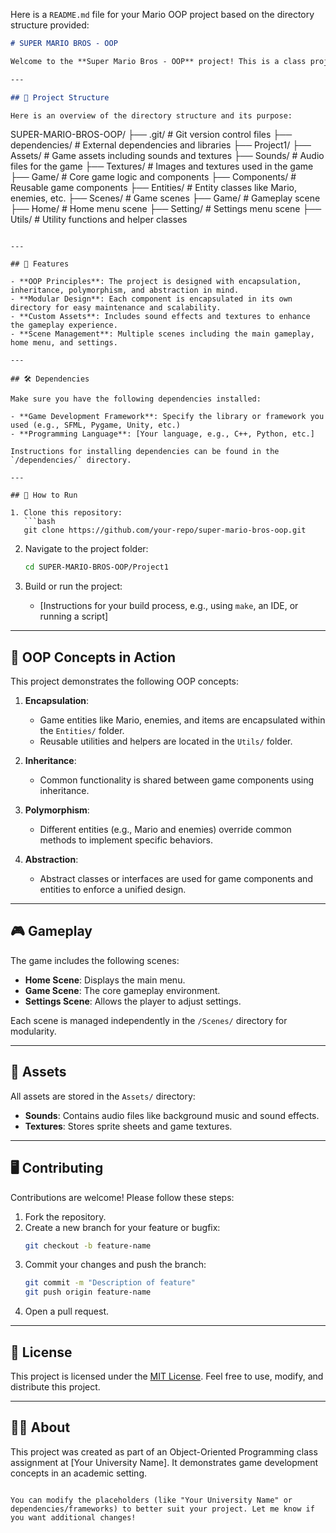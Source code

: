 Here is a `README.md` file for your Mario OOP project based on the directory structure provided:

```markdown
# SUPER MARIO BROS - OOP

Welcome to the **Super Mario Bros - OOP** project! This is a class project for demonstrating object-oriented programming (OOP) principles in the context of game development. The project implements a simplified version of the Mario game using a structured and modular design.

---

## 📂 Project Structure

Here is an overview of the directory structure and its purpose:

```
SUPER-MARIO-BROS-OOP/
├── .git/                   # Git version control files
├── dependencies/           # External dependencies and libraries
├── Project1/
    ├── Assets/             # Game assets including sounds and textures
        ├── Sounds/         # Audio files for the game
        ├── Textures/       # Images and textures used in the game
    ├── Game/               # Core game logic and components
        ├── Components/     # Reusable game components
        ├── Entities/       # Entity classes like Mario, enemies, etc.
        ├── Scenes/         # Game scenes
            ├── Game/       # Gameplay scene
            ├── Home/       # Home menu scene
            ├── Setting/    # Settings menu scene
        ├── Utils/          # Utility functions and helper classes
```

---

## 🚀 Features

- **OOP Principles**: The project is designed with encapsulation, inheritance, polymorphism, and abstraction in mind.
- **Modular Design**: Each component is encapsulated in its own directory for easy maintenance and scalability.
- **Custom Assets**: Includes sound effects and textures to enhance the gameplay experience.
- **Scene Management**: Multiple scenes including the main gameplay, home menu, and settings.

---

## 🛠️ Dependencies

Make sure you have the following dependencies installed:

- **Game Development Framework**: Specify the library or framework you used (e.g., SFML, Pygame, Unity, etc.)
- **Programming Language**: [Your language, e.g., C++, Python, etc.]

Instructions for installing dependencies can be found in the `/dependencies/` directory.

---

## 🔧 How to Run

1. Clone this repository:
   ```bash
   git clone https://github.com/your-repo/super-mario-bros-oop.git
   ```

2. Navigate to the project folder:
   ```bash
   cd SUPER-MARIO-BROS-OOP/Project1
   ```

3. Build or run the project:
   - [Instructions for your build process, e.g., using `make`, an IDE, or running a script]

---

## 📖 OOP Concepts in Action

This project demonstrates the following OOP concepts:

1. **Encapsulation**:
   - Game entities like Mario, enemies, and items are encapsulated within the `Entities/` folder.
   - Reusable utilities and helpers are located in the `Utils/` folder.

2. **Inheritance**:
   - Common functionality is shared between game components using inheritance.

3. **Polymorphism**:
   - Different entities (e.g., Mario and enemies) override common methods to implement specific behaviors.

4. **Abstraction**:
   - Abstract classes or interfaces are used for game components and entities to enforce a unified design.

---

## 🎮 Gameplay

The game includes the following scenes:

- **Home Scene**: Displays the main menu.
- **Game Scene**: The core gameplay environment.
- **Settings Scene**: Allows the player to adjust settings.

Each scene is managed independently in the `/Scenes/` directory for modularity.

---

## 📂 Assets

All assets are stored in the `Assets/` directory:

- **Sounds**: Contains audio files like background music and sound effects.
- **Textures**: Stores sprite sheets and game textures.

---

## 🖥️ Contributing

Contributions are welcome! Please follow these steps:

1. Fork the repository.
2. Create a new branch for your feature or bugfix:
   ```bash
   git checkout -b feature-name
   ```
3. Commit your changes and push the branch:
   ```bash
   git commit -m "Description of feature"
   git push origin feature-name
   ```
4. Open a pull request.

---

## 📜 License

This project is licensed under the [MIT License](LICENSE). Feel free to use, modify, and distribute this project.

---

## 👩‍🏫 About

This project was created as part of an Object-Oriented Programming class assignment at [Your University Name]. It demonstrates game development concepts in an academic setting.

```

You can modify the placeholders (like "Your University Name" or dependencies/frameworks) to better suit your project. Let me know if you want additional changes!